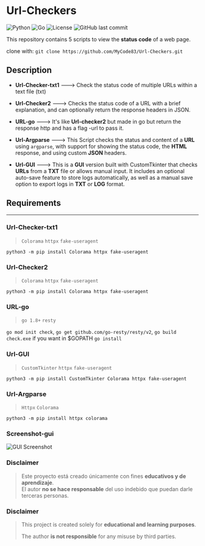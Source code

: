 # Url-Checkers
![Python](https://img.shields.io/badge/Python-3.x-blue)
![Go](https://img.shields.io/badge/Go-1.18+-00ADD8?logo=go&logoColor=white)
![License](https://img.shields.io/badge/License-MIT-green)
![GitHub last commit](https://img.shields.io/github/last-commit/MyCode83/Url-Checkers)

This repository contains 5 scripts to view the **status code** of a web page.

clone with:
`git clone https://github.com/MyCode83/Url-Checkers.git`

## Description
- **Url-Checker-txt1** ---> Check the status code of multiple URLs within a text file (txt)

- **Url-Checker2** --->  Checks the status code of a URL with a brief explanation, and can optionally return the response headers in JSON.

- **URL-go** ---> It's like **Url-checker2** but made in go but return the response http and has a flag -url to pass it.

- **Url-Argparse** --->  This Script checks the status and content of a **URL** using `argparse`, with support for showing the status code, the **HTML** response, and using custom **JSON** headers.

- **Url-GUI**  --->  This is a **GUI** version built with CustomTkinter that checks **URLs** from a **TXT** file or allows manual input. It includes an optional auto-save feature to store logs automatically, as well as a manual save    
                     option to export logs in **TXT** or **LOG** format.
## Requirements
---
### Url-Checker-txt1
> `Colorama`
> `httpx`
> `fake-useragent`


`python3 -m pip install Colorama httpx fake-useragent`
### Url-Checker2
> `Colorama`
> `httpx`
> `fake-useragent`


`python3 -m pip install Colorama httpx fake-useragent`
### URL-go
> `go 1.8+`
> `resty`

`go mod init check`, `go get github.com/go-resty/resty/v2`, `go build check.exe` if you want in $GOPATH `go install`


### Url-GUI
> `CustomTkinter`
> `httpx`
> `fake-useragent`


`python3 -m pip install CustomTkinter Colorama httpx fake-useragent`
### Url-Argparse
> `Httpx`
> `Colorama`


`python3 -m pip install httpx colorama`


### Screenshot-gui
![GUI Screenshot](docs/ScreenshotGUI.png)


### Disclaimer
> Este proyecto está creado únicamente con fines **educativos y de aprendizaje**.  
> El autor **no se hace responsable** del uso indebido que puedan darle terceras personas.


### Disclaimer

> This project is created solely for **educational and learning purposes**.
> 
> The author **is not responsible** for any misuse by third parties.
